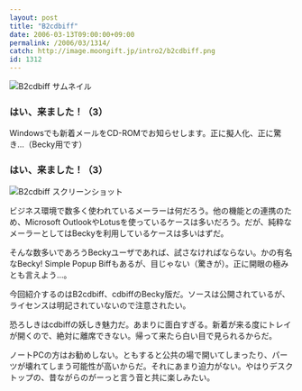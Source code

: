 ```yaml
---
layout: post
title: "B2cdbiff"
date: 2006-03-13T09:00:00+09:00
permalink: /2006/03/1314/
catch: http://image.moongift.jp/intro2/b2cdbiff.png
id: 1312
---
```

 ![B2cdbiff サムネイル](http://image.moongift.jp/intro2/b2cdbiff.t.png "B2cdbiff サムネイル")
  

### はい、来ました！（3）
  
Windowsでも新着メールをCD-ROMでお知らせします。正に擬人化、正に驚き…（Becky用です）  
<!--more-->  

### はい、来ました！（3）
  

![B2cdbiff スクリーンショット](http://image.moongift.jp/intro2/b2cdbiff.png "B2cdbiff スクリーンショット")

  

ビジネス環境で数多く使われているメーラーは何だろう。他の機能との連携のため、Microsoft OutlookやLotusを使っているケースは多いだろう。だが、純粋なメーラーとしてはBeckyを利用しているケースは多いはずだ。

  

そんな数多いであろうBeckyユーザであれば、試さなければならない。かの有名なBecky! Simple Popup Biffもあるが、目じゃない（驚きが）。正に開眼の極みとも言えよう…。

  

今回紹介するのはB2cdbiff、cdbiffのBecky版だ。ソースは公開されているが、ライセンスは明記されていないので注意されたい。

  

恐ろしきはcdbiffの妖しき魅力だ。あまりに面白すぎる。新着が来る度にトレイが開くので、絶対に離席できない。帰って来たら白い目で見られるからだ。

  

ノートPCの方はお勧めしない。ともすると公共の場で開いてしまったり、パーツが壊れてしまう可能性が高いからだ。それにあまり迫力がない。やはりデスクトップの、昔ながらのがーっと言う音と共に楽しみたい。

